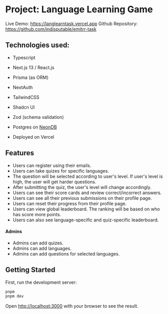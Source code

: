 # Project: Language Learning Game

Live Demo: https://langlearntask.vercel.app
Github Repository: https://github.com/indisputable/emitrr-task

## Technologies used:
- Typescript
- Next.js 13 / React.js
- Prisma (as ORM)
- NextAuth
- TailwindCSS
- Shadcn UI
- Zod (schema validation)
- Postgres on [NeonDB](https://neon.tech/)

- Deployed on Vercel


## Features
- Users can register using their emails.
- Users can take quizes for specific languages.
- The question will be selected according to user's level. If user's level is high, the user will get harder questions.
- After submitting the quiz, the user's level will change accordingly.
- Users can see their score cards and review correct/incorrect answers.
- Users can see all their previous submissions on their profile page.
- Users can reset their progress from their profile page.
- Users can view global leaderboard. The ranking will be based on who has score more points.
- Users can also see language-specific and quiz-specific leaderboard.

#### Admins
- Admins can add quizes.
- Admins can add languages.
- Admins can add questions for selected languages.

## Getting Started
First, run the development server:

```bash
pnpm 
pnpm dev
```

Open [http://localhost:3000](http://localhost:3000) with your browser to see the result.
